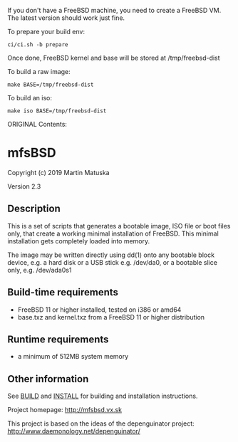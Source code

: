 If you don't have a FreeBSD machine, you need to create a FreeBSD VM. The latest version should work just fine.

To prepare your build env:
```
ci/ci.sh -b prepare
```

Once done, FreeBSD kernel and base will be stored at /tmp/freebsd-dist

To build a raw image:

```
make BASE=/tmp/freebsd-dist
```

To build an iso:

```
make iso BASE=/tmp/freebsd-dist
```


ORIGINAL Contents:

# mfsBSD

Copyright (c) 2019 Martin Matuska <mm at FreeBSD.org>

Version 2.3

## Description

This is a set of scripts that generates a bootable image, ISO file or boot 
files only, that create a working minimal installation of FreeBSD. This
minimal installation gets completely loaded into memory.

The image may be written directly using dd(1) onto any bootable block device,
e.g. a hard disk or a USB stick e.g. /dev/da0, or a bootable slice only, 
e.g. /dev/ada0s1

## Build-time requirements
 - FreeBSD 11 or higher installed, tested on i386 or amd64
 - base.txz and kernel.txz from a FreeBSD 11 or higher distribution

## Runtime requirements
 - a minimum of 512MB system memory

## Other information

See [BUILD](./BUILD.md) and [INSTALL](./INSTALL.md) for building and installation instructions.

Project homepage: http://mfsbsd.vx.sk

This project is based on the ideas of the depenguinator project:
http://www.daemonology.net/depenguinator/
